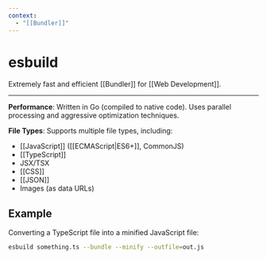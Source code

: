 ```yaml
---
context:
  - "[[Bundler]]"
---
```


# esbuild

Extremely fast and efficient [[Bundler]] for [[Web Development]].

---

**Performance**: Written in Go (compiled to native code). Uses parallel processing and aggressive optimization techniques.

**File Types**: Supports multiple file types, including:
- [[JavaScript]] ([[ECMAScript|ES6+]], CommonJS)
- [[TypeScript]]
- JSX/TSX
- [[CSS]]
- [[JSON]]
- Images (as data URLs)

## Example

Converting a TypeScript file into a minified JavaScript file:

```bash
esbuild something.ts --bundle --minify --outfile=out.js
```

